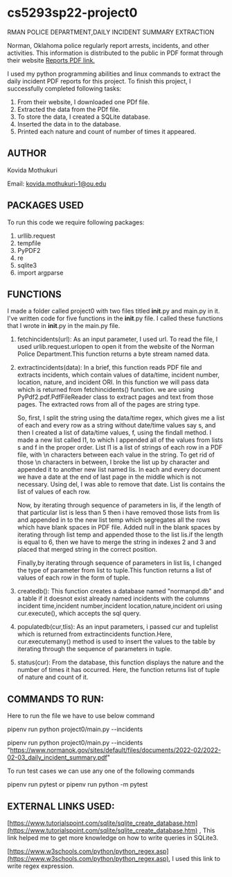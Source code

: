 # cs5293sp22-project0
RMAN POLICE DEPARTMENT,DAILY INCIDENT SUMMARY EXTRACTION

Norman, Oklahoma police regularly report arrests, incidents, and other
activities. This information is distributed to the public in PDF format
through their website [Reports PDF link.](https://www.normanok.gov/public-safety/police-department/crime-prevention-data/department-activity-reports)

I used my python programming abilities and linux commands to extract
the daily incident PDF reports for this project.
To finish this project, I successfully completed following tasks:
1. From their website, I downloaded one PDf file.
2. Extracted the data from the PDf file.
3. To store the data, I created a SQLite database.
4. Inserted the data in to the database.
5. Printed each nature and count of number of times it appeared.

## AUTHOR
Kovida Mothukuri  

Email: kovida.mothukuri-1@ou.edu

## PACKAGES USED

To run this code we require following packages:
1. urllib.request
2. tempfile
3. PyPDF2
4. re
5. sqlite3
6. import argparse

## FUNCTIONS
I made a folder called project0 with two files titled __init__.py and
main.py in it.
I've written code for five functions in the __init__.py file. I called
these functions that I wrote in __init__.py in the main.py file.

1. fetchincidents(url):
    As an input parameter, I used url. To read the file, I used 
    urlib.request.urlopen to open it from the website of the Norman 
    Police Department.This function returns a byte stream named data.
2. extractincidents(data):
    In a brief, this function reads PDF file and extracts incidents,
    which contain values of data/time, incident number, location,
    nature, and incident ORI.
    In this function we will pass data which is returned from 
    fetchincidents() function.
    we are using  PyPdf2.pdf.PdfFileReader class to extract pages 
    and text from those pages.
    The extracted rows from all of the pages are string type. 
    
    So, first, I split the string using the data/time regex, which gives
    me a list of each and every row as a string without date/time values
    say s, and then I created a list of data/time values, f, using the
    findall method. I made a new list called l1, to which I appended 
    all of the values from lists s and f in the proper order.
    List l1 is a list of strings of each row in a PDF file, with \n
    characters between each value in the string. To get rid of those 
    \n characters in between, I broke the list up by character and 
    appended it to another new list named lis.
    In each and every document we have a date at the end of last page
    in the middle which is not necessary. Using del, I was able to 
    remove that date.
    List lis contains the list of values of each row.

    Now, by iterating through sequence of parameters in lis, if the 
    length of that particular list is less than 5 then i have removed
    those lists from lis and appended in to the new list temp which 
    segregates all the rows which have blank spaces in PDF file.
    Added null in the blank spaces by iterating through list temp and
    appended those to the list lis.if the length is equal to 6, then
    we have to merge the string in indexes 2 and 3 and placed that 
    merged string in the correct position.

    Finally,by iterating through sequence of parameters in list lis,
    I changed the type of parameter from list to tuple.This function
    returns a list of values of each row in the form of tuple.
3. createdb():
    This function creates a database named "normanpd.db" and a table
    if it doesnot exist already named incidents with the columns 
    incident time,incident number,incident location,nature,incident ori
    using cur.execute(), which accepts the sql query.
4. populatedb(cur,tlis):
    As an input parameters, i passed cur and tuplelist which is 
    returned from extractincidents function.Here, cur.executemany()
    method is used to insert the values to the table by iterating 
    through the sequence of parameters in tuple.
5. status(cur):
    From the database, this function displays the nature and the
    number of times it has occurred. Here, the function returns list
    of tuple of nature and count of it.
    
## COMMANDS TO RUN:

Here to run the file we have to use below command

pipenv run python project0/main.py --incidents <url>

pipenv run python project0/main.py --incidents "https://www.normanok.gov/sites/default/files/documents/2022-02/2022-02-03_daily_incident_summary.pdf"

To run test cases we can use any one of the following commands

pipenv run pytest or pipenv run python -m pytest

## EXTERNAL LINKS USED:

[https://www.tutorialspoint.com/sqlite/sqlite_create_database.htm](https://www.tutorialspoint.com/sqlite/sqlite_create_database.htm) , This link helped me to get more knowledge on how to write queries in SQLite3.

[https://www.w3schools.com/python/python_regex.asp](https://www.w3schools.com/python/python_regex.asp), I used this link to write regex expression.


